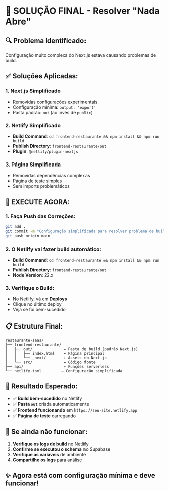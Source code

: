 # 🚨 SOLUÇÃO FINAL - Resolver "Nada Abre"

## 🔍 **Problema Identificado:**
Configuração muito complexa do Next.js estava causando problemas de build.

## ✅ **Soluções Aplicadas:**

### 1. **Next.js Simplificado**
- Removidas configurações experimentais
- Configuração mínima: `output: 'export'`
- Pasta padrão: `out` (ao invés de `public`)

### 2. **Netlify Simplificado**
- **Build Command**: `cd frontend-restaurante && npm install && npm run build`
- **Publish Directory**: `frontend-restaurante/out`
- **Plugin**: `@netlify/plugin-nextjs`

### 3. **Página Simplificada**
- Removidas dependências complexas
- Página de teste simples
- Sem imports problemáticos

## 🚀 **EXECUTE AGORA:**

### 1. **Faça Push das Correções:**
```bash
git add .
git commit -m "Configuração simplificada para resolver problema de build"
git push origin main
```

### 2. **O Netlify vai fazer build automático:**
- **Build Command**: `cd frontend-restaurante && npm install && npm run build`
- **Publish Directory**: `frontend-restaurante/out`
- **Node Version**: 22.x

### 3. **Verifique o Build:**
- No Netlify, vá em **Deploys**
- Clique no último deploy
- Veja se foi bem-sucedido

## 📋 **Estrutura Final:**
```
restaurante-saas/
├── frontend-restaurante/
│   ├── out/              ← Pasta de build (padrão Next.js)
│   │   ├── index.html    ← Página principal
│   │   └── _next/        ← Assets do Next.js
│   └── src/              ← Código fonte
├── api/                  ← Funções serverless
└── netlify.toml         ← Configuração simplificada
```

## 🎯 **Resultado Esperado:**
- ✅ **Build bem-sucedido** no Netlify
- ✅ **Pasta `out`** criada automaticamente
- ✅ **Frontend funcionando** em `https://seu-site.netlify.app`
- ✅ **Página de teste** carregando

## 🚨 **Se ainda não funcionar:**
1. **Verifique os logs de build** no Netlify
2. **Confirme se executou o schema** no Supabase
3. **Verifique as variáveis** de ambiente
4. **Compartilhe os logs** para análise

## ✨ **Agora está com configuração mínima e deve funcionar!**
